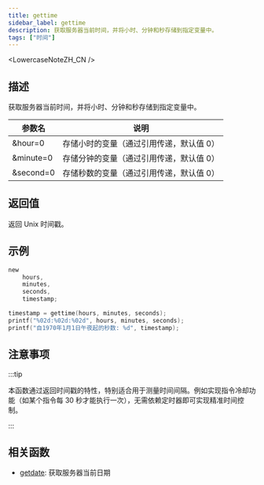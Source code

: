 ```yaml
---
title: gettime
sidebar_label: gettime
description: 获取服务器当前时间，并将小时、分钟和秒存储到指定变量中。
tags: ["时间"]
---
```


<LowercaseNoteZH_CN />

## 描述

获取服务器当前时间，并将小时、分钟和秒存储到指定变量中。

| 参数名    | 说明                                     |
| --------- | ---------------------------------------- |
| &hour=0   | 存储小时的变量（通过引用传递，默认值 0） |
| &minute=0 | 存储分钟的变量（通过引用传递，默认值 0） |
| &second=0 | 存储秒数的变量（通过引用传递，默认值 0） |

## 返回值

返回 Unix 时间戳。

## 示例

```c
new
	hours,
	minutes,
	seconds,
	timestamp;

timestamp = gettime(hours, minutes, seconds);
printf("%02d:%02d:%02d", hours, minutes, seconds);
printf("自1970年1月1日午夜起的秒数: %d", timestamp);
```

## 注意事项

:::tip

本函数通过返回时间戳的特性，特别适合用于测量时间间隔。例如实现指令冷却功能（如某个指令每 30 秒才能执行一次），无需依赖定时器即可实现精准时间控制。

:::

## 相关函数

- [getdate](getdate): 获取服务器当前日期
